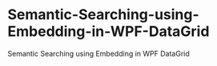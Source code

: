 # Semantic-Searching-using-Embedding-in-WPF-DataGrid
Semantic Searching using Embedding in WPF DataGrid
